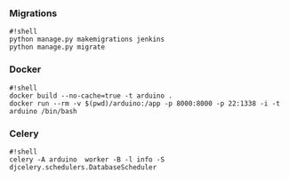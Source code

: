 ### Migrations ###
```
#!shell
python manage.py makemigrations jenkins
python manage.py migrate
```

### Docker ###
```
#!shell
docker build --no-cache=true -t arduino .
docker run --rm -v $(pwd)/arduino:/app -p 8000:8000 -p 22:1338 -i -t arduino /bin/bash
```


### Celery ###
```
#!shell
celery -A arduino  worker -B -l info -S djcelery.schedulers.DatabaseScheduler
```
